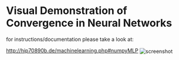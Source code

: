 # Visual Demonstration of Convergence in Neural Networks

for instructions/documentation please take a look at:

http://hip70890b.de/machinelearning.php#numpyMLP
<img align="center" src="https://raw.githubusercontent.com/sezanzeb/neural-network-visual-demonstration-of-convergence/master/quadratic.png" alt="screenshot">
